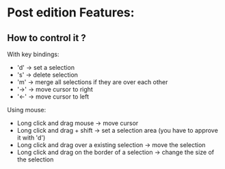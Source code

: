# Post edition Features:

## How to control it ?

With key bindings: 
 - 'd' -> set a selection
 - 's' -> delete selection
 - 'm' -> merge all selections if they are over each other
 - '->' -> move cursor to right
 - '<-' -> move cursor to left

Using mouse:
 - Long click and drag mouse -> move cursor
 - Long click and drag + shift -> set a selection area (you have to approve it with 'd')
 - Long click and drag over a existing selection -> move the selection
 - Long click and drag on the border of a selection -> change the size of the selection